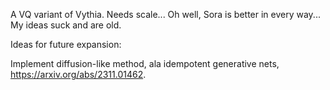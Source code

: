 A VQ variant of Vythia. Needs scale... Oh well, Sora is better in every way... My ideas suck and are old.

Ideas for future expansion:

Implement diffusion-like method, ala idempotent generative nets,  https://arxiv.org/abs/2311.01462.
